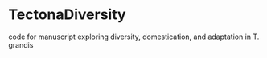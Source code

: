 # TectonaDiversity
code for manuscript exploring diversity, domestication, and adaptation in T. grandis
